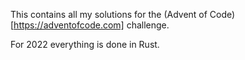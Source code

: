 This contains all my solutions for the (Advent of Code)[https://adventofcode.com]
challenge.

For 2022 everything is done in Rust.